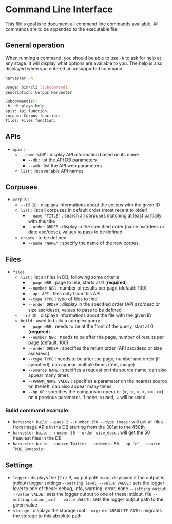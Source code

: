 # Command Line Interface

This file's goal is to document all command line commands available. All commands are to be appended to the executable file.

## General operation
When running a command, you should be able to use `-h` to ask for help at any stage. It will display what options are available to you. The help is also displayed when you entered an unsupported command.

```sh
harvester -h

Usage: bin/cli [subcommand]
Description: Corpus Harvester

Subcommand(s):
-h: displays help
apis: Api function.
corpus: Corpus function.
files: Files function.
```

## APIs
- `apis` :
    - `--name NAME` : display API information based on its name
        - `--db` : list the API DB parameters
        - `--web` : list the API web parameters
    - `list` : list available API names

## Corpuses
- `corpus` :
    - `--id ID` : displays informations about the corpus with the given ID
    - `list` : list all corpuses in default order (most recent to older)
        - `--name "TITLE"` : search all corpuses matching at least partially with this title
        - `--order ORDER` : display in the specified order (name asc/desc or date asc/desc), values to pass to be defined
    - `create` : to be defined
        - `--name "NAME"` : specify the name of the new corpus.

## Files
- `files`
    - `list` : list all files in DB, following some criteria
        - `--page NBR` : page to use, starts at 0 (**required**)
        - `--number NBR` : number of results per page (default: 100)
        - `--api API` : files only from this API
        - `--type TYPE` : type of files to find
        - `--order ORDER` : display in the specified order (API asc/desc or size asc/desc), values to pass to be defined
    - `--id ID` : displays informations about the file with the given ID
    - `build` : used to build a complex query
        - `--page NBR` : needs to be at the front of the query, start at 0 (**required**)
        - `--number NBR` : needs to be after the page, number of results per page (default: 100)
        - `--order ORDER` : specifies the return order (API asc/desc or size asc/desc)
        - `--type TYPE` : needs to be after the page, number and order (if specified), can appear multiple times (text, image)
        - `--source NAME` : specifies a request on this source name, can also appear many times
        - `--PARAM_NAME VALUE` : specifies a parameter on the nearest source on the left, can also appear many times
        - `--op OP` : specifies the comparison operator (=, !=, <, >, <=, >=) on a previous parameter. If none is used, = will be used

### Build command example:

- `harvester build --page 2 --number 150 --type image` : will get all files from image APIs in the DB starting from the 301st to the 450th
- `harvester build --number 50 --order size_desc` : will get the 50 heaviest files in the DB
- `harvester build --source Twitter --retweets 50 --op ">" --source TMDB_Synopsis` :

## Settings
- `logger` : displays the (2 or 3, output path is not displayed if the output is stdout) logger settings
    `--setting level --value VALUE` : sets the logger level to one of these: debug, info, warning, error, none
    `--setting output --value VALUE` : sets the logger output to one of these: stdout, file
    `--setting output_path --value VALUE` : sets the logger output path to the given value
- `storage` : displays the storage root
    `--migrate ABSOLUTE_PATH` : migrates the storage to this absolute path
